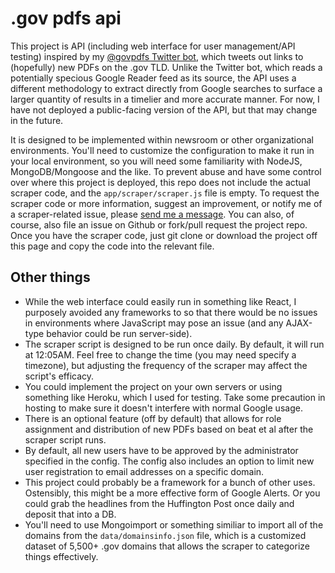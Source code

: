 # .gov pdfs api

This project is API (including web interface for user management/API testing) inspired by my [@govpdfs Twitter bot](https://github.com/alexlitel/dotgovpdfs), which tweets out links to (hopefully) new PDFs on the .gov TLD. Unlike the Twitter bot, which reads a potentially specious Google Reader feed as its source, the API uses a different methodology to extract directly from Google searches to surface a larger quantity of results in a timelier and more accurate manner. For now, I have not deployed a public-facing version of the API, but that may change in the future.

It is designed to be implemented within newsroom or other organizational environments. You'll need to customize the configuration to make it run in your local environment, so you will need some familiarity with NodeJS, MongoDB/Mongoose and the like. To prevent abuse and have some control over where this project is deployed, this repo does not include the actual scraper code, and the `app/scraper/scraper.js` file is empty. To request the scraper code or more information, suggest an improvement, or notify me of a scraper-related issue, please [send me a message](mailto://alexlitelATgmailDOTcom). You can also, of course, also file an issue on Github or fork/pull request the project repo. Once you have the scraper code, just git clone or download the project off this page and copy the code into the relevant file.

## Other things

* While the web interface could easily run in something like React, I purposely avoided any frameworks to so that there would be no issues in environments where JavaScript may pose an issue (and any AJAX-type behavior could be run server-side).
* The scraper script is designed to be run once daily. By default, it will run at 12:05AM. Feel free to change the time (you may need specify a timezone), but adjusting the frequency of the scraper may affect the script's efficacy.
* You could implement the project on your own servers or using something like Heroku, which I used for testing. Take some precaution in hosting to make sure it doesn't interfere with normal Google usage.
* There is an optional feature (off by default) that allows for role assignment and distribution of new PDFs based on beat et al after the scraper script runs.
* By default, all new users have to be approved by the administrator specified in the config. The config also includes an option to limit new user registration to email addresses on a specific domain.
* This project could probably be a framework for a bunch of other uses. Ostensibly, this might be a more effective form of Google Alerts. Or you could grab the headlines from the Huffington Post once daily and deposit that into a DB.
* You'll need to use Mongoimport or something similiar to import all of the domains from the `data/domainsinfo.json` file, which is a customized dataset of 5,500+ .gov domains that allows the scraper to categorize things effectively.
